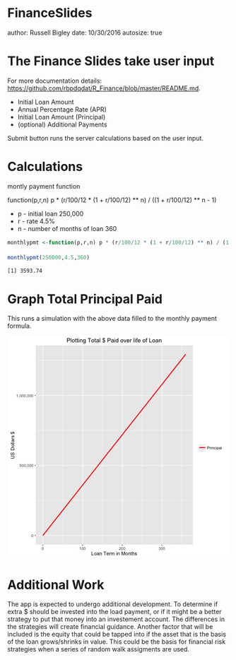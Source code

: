 FinanceSlides
========================================================
author: Russell Bigley
date: 10/30/2016
autosize: true

The Finance Slides take user input
========================================================

For more documentation details: <https://github.com/rbpdqdat/R_Finance/blob/master/README.md>.

- Initial Loan Amount
- Annual Percentage Rate (APR)
- Initial Loan Amount (Principal)
- (optional) Additional Payments

Submit button runs the server calculations based on the user input.

Calculations
========================================================
montly payment function

function(p,r,n) p * (r/100/12 * (1 + r/100/12) ** n) / ((1 + r/100/12) ** n - 1)

- p - initial loan  250,000
- r - rate  4.5%
- n - number of months of loan  360

```r
monthlypmt <-function(p,r,n) p * (r/100/12 * (1 + r/100/12) ** n) / (1 + r/100/12)
                                                                    
monthlypmt(250000,4.5,360)
```

```
[1] 3593.74
```

Graph Total Principal Paid
========================================================

This runs a simulation with the above data filled to the monthly payment formula.

![plot of chunk unnamed-chunk-2](FinanceSlides-figure/unnamed-chunk-2-1.png)

Additional Work
========================================================

The app is expected to undergo additional development. To determine if extra $ should be invested into the load payment, or if it might be a better strategy to put that money into an investement account. The differences in the strategies will create financial guidance. Another factor that will be included is the equity that could be tapped into if the asset that is the basis of the loan grows/shrinks in value. This could be the basis for financial risk strategies when a series of random walk assigments are used.
